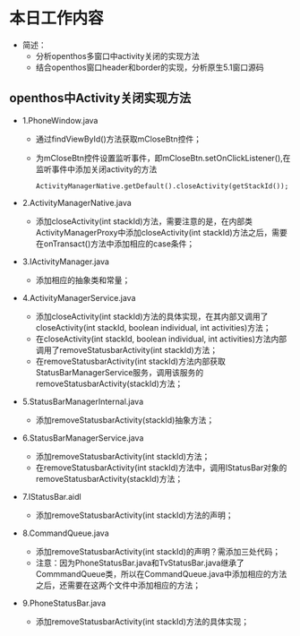 # 本日工作内容

  - 简述：
    - 分析openthos多窗口中activity关闭的实现方法
    - 结合openthos窗口header和border的实现，分析原生5.1窗口源码
    
## openthos中Activity关闭实现方法

  - 1.PhoneWindow.java

    - 通过findViewById()方法获取mCloseBtn控件；
    - 为mCloseBtn控件设置监听事件，即mCloseBtn.setOnClickListener(),在监听事件中添加关闭activity的方法
    
          ActivityManagerNative.getDefault().closeActivity(getStackId());
      
  - 2.ActivityManagerNative.java

    - 添加closeActivity(int stackId)方法，需要注意的是，在内部类ActivityManagerProxy中添加closeActivity(int stackId)方法之后，需要在onTransact()方法中添加相应的case条件；

  - 3.IActivityManager.java

    - 添加相应的抽象类和常量；

  - 4.ActivityManagerService.java

    - 添加closeActivity(int stackId)方法的具体实现，在其内部又调用了closeActivity(int stackId, boolean individual, int activities)方法；
    - 在closeActivity(int stackId, boolean individual, int activities)方法内部调用了removeStatusbarActivity(int stackId)方法；
    - 在removeStatusbarActivity(int stackId)方法内部获取StatusBarManagerService服务，调用该服务的removeStatusbarActivity(stackId)方法；


  - 5.StatusBarManagerInternal.java

    - 添加removeStatusbarActivity(stackId)抽象方法；

  - 6.StatusBarManagerService.java

    - 添加removeStatusbarActivity(int stackId)方法；
    - 在removeStatusbarActivity(int stackId)方法中，调用IStatusBar对象的removeStatusbarActivity(stackId)方法；

  - 7.IStatusBar.aidl

    - 添加removeStatusbarActivity(int stackId)方法的声明；

  - 8.CommandQueue.java

    - 添加removeStatusbarActivity(int stackId)的声明？需添加三处代码；
    - 注意：因为PhoneStatusBar.java和TvStatusBar.java继承了CommmandQueue类，所以在CommandQueue.java中添加相应的方法之后，还需要在这两个文件中添加相应的方法；

  - 9.PhoneStatusBar.java

    - 添加removeStatusbarActivity(int stackId)方法的具体实现；


